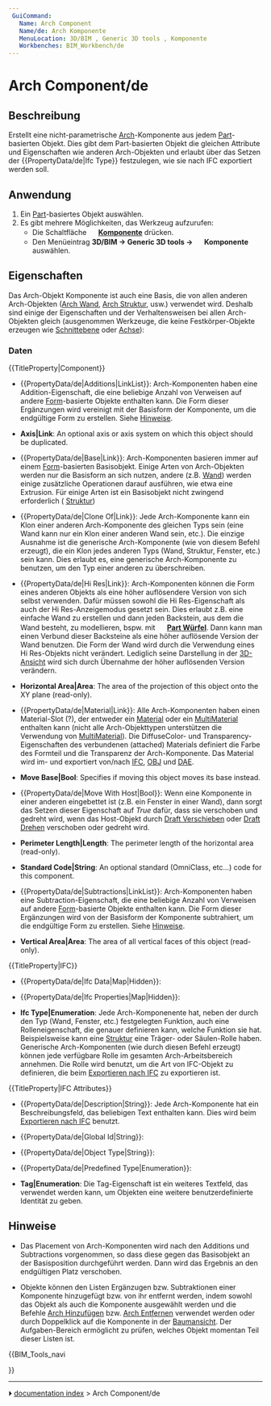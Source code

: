 ```yaml
---
 GuiCommand:
   Name: Arch Component
   Name/de: Arch Komponente
   MenuLocation: 3D/BIM , Generic 3D tools , Komponente
   Workbenches: BIM_Workbench/de
---
```


# Arch Component/de



## Beschreibung

Erstellt eine nicht-parametrische [Arch](BIM_Workbench/de.md)-Komponente aus jedem [Part](Part_Workbench/de.md)-basierten Objekt. Dies gibt dem Part-basierten Objekt die gleichen Attribute und Eigenschaften wie anderen Arch-Objekten und erlaubt über das Setzen der {{PropertyData/de|Ifc Type}} festzulegen, wie sie nach IFC exportiert werden soll.



## Anwendung

1.  Ein [Part](Part_Workbench/de.md)-basiertes Objekt auswählen.
2.  Es gibt mehrere Möglichkeiten, das Werkzeug aufzurufen:
    -   Die Schaltfläche **<img src="images/Arch_Component.svg" width=16px> [Komponente](Arch_Component/de.md)** drücken.
    -   Den Menüeintrag **3D/BIM → Generic 3D tools → <img src="images/Arch_Component.svg" width=16px> Komponente** auswählen.



## Eigenschaften

Das Arch-Objekt Komponente ist auch eine Basis, die von allen anderen Arch-Objekten ([Arch Wand](Arch_Wall/de.md), [Arch Struktur](Arch_Structure/de.md), usw.) verwendet wird. Deshalb sind einige der Eigenschaften und der Verhaltensweisen bei allen Arch-Objekten gleich (ausgenommen Werkzeuge, die keine Festkörper-Objekte erzeugen wie [Schnittebene](Arch_SectionPlane/de.md) oder [Achse](Arch_Axis/de.md)):



### Daten


{{TitleProperty|Component}}

-    {{PropertyData/de|Additions|LinkList}}: Arch-Komponenten haben eine Addition-Eigenschaft, die eine beliebige Anzahl von Verweisen auf andere [Form](Part_Workbench/de.md)-basierte Objekte enthalten kann. Die Form dieser Ergänzungen wird vereinigt mit der Basisform der Komponente, um die endgültige Form zu erstellen. Siehe [Hinweise](#Hinweise.md).

-    **Axis|Link**: An optional axis or axis system on which this object should be duplicated.

-    {{PropertyData/de|Base|Link}}: Arch-Komponenten basieren immer auf einem [Form](Part_Workbench/de.md)-basierten Basisobjekt. Einige Arten von Arch-Objekten werden nur die Basisform an sich nutzen, andere (z.B. [Wand](Arch_Wall/de.md)) werden einige zusätzliche Operationen darauf ausführen, wie etwa eine Extrusion. Für einige Arten ist ein Basisobjekt nicht zwingend erforderlich ( [Struktur](Arch_Structure/de.md))

-    {{PropertyData/de|Clone Of|Link}}: Jede Arch-Komponente kann ein Klon einer anderen Arch-Komponente des gleichen Typs sein (eine Wand kann nur ein Klon einer anderen Wand sein, etc.). Die einzige Ausnahme ist die generische Arch-Komponente (wie von diesem Befehl erzeugt), die ein Klon jedes anderen Typs (Wand, Struktur, Fenster, etc.) sein kann. Dies erlaubt es, eine generische Arch-Komponente zu benutzen, um den Typ einer anderen zu überschreiben.

-    {{PropertyData/de|Hi Res|Link}}: Arch-Komponenten können die Form eines anderen Objekts als eine höher auflösendere Version von sich selbst verwenden. Dafür müssen sowohl die Hi Res-Eigenschaft als auch der Hi Res-Anzeigemodus gesetzt sein. Dies erlaubt z.B. eine einfache Wand zu erstellen und dann jeden Backstein, aus dem die Wand besteht, zu modellieren, bspw. mit **<img src="images/Part_Box.svg" width=16px> [Part Würfel](Part_Box/de.md)**. Dann kann man einen Verbund dieser Backsteine als eine höher auflösende Version der Wand benutzen. Die Form der Wand wird durch die Verwendung eines Hi Res-Objekts nicht verändert. Lediglich seine Darstellung in der [3D-Ansicht](3D_view/de.md) wird sich durch Übernahme der höher auflösenden Version verändern.

-    **Horizontal Area|Area**: The area of the projection of this object onto the XY plane (read-only).

-    {{PropertyData/de|Material|Link}}: Alle Arch-Komponenten haben einen Material-Slot (?), der entweder ein [Material](Arch_SetMaterial/de.md) oder ein [MultiMaterial](Arch_MultiMaterial/de.md) enthalten kann (nicht alle Arch-Objekttypen unterstützen die Verwendung von [MultiMaterial](Arch_MultiMaterial/de.md)). Die DiffuseColor- und Transparency-Eigenschaften des verbundenen (attached) Materials definiert die Farbe des Formteil und die Transparenz der Arch-Komponente. Das Material wird im- und exportiert von/nach [IFC](Arch_IFC/de.md), [OBJ](Arch_OBJ/de.md) und [DAE](Arch_DAE/de.md).

-    **Move Base|Bool**: Specifies if moving this object moves its base instead.

-    {{PropertyData/de|Move With Host|Bool}}: Wenn eine Komponente in einer anderen eingebettet ist (z.B. ein Fenster in einer Wand), dann sorgt das Setzen dieser Eigenschaft auf *True* dafür, dass sie verschoben und gedreht wird, wenn das Host-Objekt durch [Draft Verschieben](Draft_Move/de.md) oder [Draft Drehen](Draft_Rotate/de.md) verschoben oder gedreht wird.

-    **Perimeter Length|Length**: The perimeter length of the horizontal area (read-only).

-    **Standard Code|String**: An optional standard (OmniClass, etc\...) code for this component.

-    {{PropertyData/de|Subtractions|LinkList}}: Arch-Komponenten haben eine Subtraction-Eigenschaft, die eine beliebige Anzahl von Verweisen auf andere [Form](Part_Workbench/de.md)-basierte Objekte enthalten kann. Die Form dieser Ergänzungen wird von der Basisform der Komponente subtrahiert, um die endgültige Form zu erstellen. Siehe [Hinweise](#Hinweise.md).

-    **Vertical Area|Area**: The area of all vertical faces of this object (read-only).


{{TitleProperty|IFC}}

-    {{PropertyData/de|Ifc Data|Map|Hidden}}:

-    {{PropertyData/de|Ifc Properties|Map|Hidden}}:

-    **Ifc Type|Enumeration**: Jede Arch-Komponenente hat, neben der durch den Typ (Wand, Fenster, etc.) festgelegten Funktion, auch eine Rolleneigenschaft, die genauer definieren kann, welche Funktion sie hat. Beispielsweise kann eine [Struktur](Arch_Structure/de.md) eine Träger- oder Säulen-Rolle haben. Generische Arch-Komponenten (wie durch diesen Befehl erzeugt) können jede verfügbare Rolle im gesamten Arch-Arbeitsbereich annehmen. Die Rolle wird benutzt, um die Art von IFC-Objekt zu definieren, die beim [Exportieren nach IFC](Arch_IFC/de.md) zu exportieren ist.


{{TitleProperty|IFC Attributes}}

-    {{PropertyData/de|Description|String}}: Jede Arch-Komponente hat ein Beschreibungsfeld, das beliebigen Text enthalten kann. Dies wird beim [Exportieren nach IFC](Arch_IFC/de.md) benutzt.

-    {{PropertyData/de|Global Id|String}}:

-    {{PropertyData/de|Object Type|String}}:

-    {{PropertyData/de|Predefined Type|Enumeration}}:

-    **Tag|Enumeration**: Die Tag-Eigenschaft ist ein weiteres Textfeld, das verwendet werden kann, um Objekten eine weitere benutzerdefinierte Identität zu geben.



## Hinweise

-   Das Placement von Arch-Komponenten wird nach den Additions und Subtractions vorgenommen, so dass diese gegen das Basisobjekt an der Basisposition durchgeführt werden. Dann wird das Ergebnis an den endgültigen Platz verschoben.

-   Objekte können den Listen Ergänzugen bzw. Subtraktionen einer Komponente hinzugefügt bzw. von ihr entfernt werden, indem sowohl das Objekt als auch die Komponente ausgewählt werden und die Befehle [Arch Hinzufügen](Arch_Add/de.md) bzw. [Arch Entfernen](Arch_Remove/de.md) verwendet werden oder durch Doppelklick auf die Komponente in der [Baumansicht](Tree_view/de.md). Der Aufgaben-Bereich ermöglicht zu prüfen, welches Objekt momentan Teil dieser Listen ist.





{{BIM_Tools_navi

}}



---
⏵ [documentation index](../README.md) > Arch Component/de
